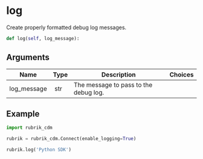 # log

Create properly formatted debug log messages.

```py
def log(self, log_message):
```

## Arguments

| Name        | Type | Description                                                                 | Choices |
|-------------|------|-----------------------------------------------------------------------------|---------|
| log_message  | str | The message to pass to the debug log. |  |





## Example

```py
import rubrik_cdm

rubrik = rubrik_cdm.Connect(enable_logging=True)

rubrik.log('Python SDK')

```
